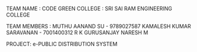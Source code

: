 TEAM NAME : CODE GREEN 
COLLEGE : SRI SAI RAM ENGINEERING COLLEGE

TEAM MEMBERS : 
MUTHU AANAND SU - 9789027587
KAMALESH KUMAR SARAVANAN - 7001400312
R K GURUSANJAY
NARESH M

PROJECT: 
e-PUBLIC DISTRIBUTION SYSTEM
